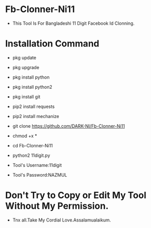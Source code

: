 # Fb-Clonner-Ni11

* This Tool Is For Bangladeshi 11 Digit Facebook Id Clonning.


# Installation Command

* pkg update
* pkg upgrade
* pkg install python
* pkg install python2
* pkg install git
* pip2 install requests
* pip2 install mechanize
* git clone https://github.com/DARK-NI/Fb-Clonner-Ni11
* chmod +x *
* cd Fb-Clonner-Ni11
* python2 11digit.py


* Tool's Username:11digit
* Tool's Password:NAZMUL


# Don't Try to Copy or Edit My Tool Without My Permission.

* Tnx all.Take My Cordial Love.Assalamualaikum.
